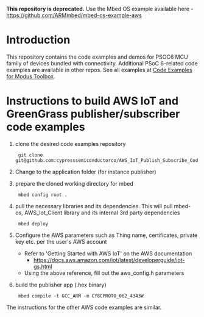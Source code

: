 **This repository is deprecated.** Use the Mbed OS example available here - https://github.com/ARMmbed/mbed-os-example-aws

# Introduction
This repository contains the code examples and demos for PSOC6 MCU family of devices bundled with connectivity. Additional PSoC 6-related code examples are available in other repos. See all examples at [Code Examples for Modus Toolbox](https://github.com/cypresssemiconductorco/Code-Examples-for-ModusToolbox-Software).

# Instructions to build AWS IoT and GreenGrass publisher/subscriber code examples

1. clone the desired code examples repository
 
	    git clone git@github.com:cypresssemiconductorco/AWS_IoT_Publish_Subscribe_Code_Examples.git

2. Change to the application folder (for instance publisher)

3. prepare the cloned working directory for mbed
        
        mbed config root .

4. pull the necessary libraries and its dependencies.
This will pull mbed-os, AWS_Iot_Client library and its internal 3rd party dependencies

        mbed deploy

5. Configure the AWS parameters such as Thing name, certificates, private key etc. per the user's AWS account
	- Refer to 'Getting Started with AWS IoT' on the AWS documentation
	    - https://docs.aws.amazon.com/iot/latest/developerguide/iot-gs.html
	- Using the above reference, fill out the aws_config.h parameters

6. build the publisher app (.hex binary)

        mbed compile -t GCC_ARM -m CY8CPROTO_062_4343W  

The instructions for the other AWS code examples are similar.
